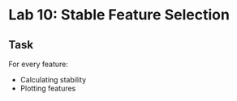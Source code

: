 # Lab 10: Stable Feature Selection

## Task
For every feature:
- Calculating stability
- Plotting features
